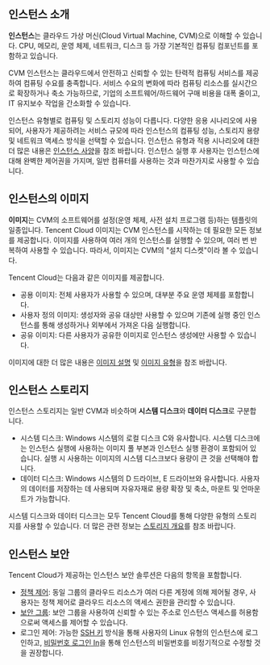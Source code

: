 ## 인스턴스 소개
**인스턴스**는 클라우드 가상 머신(Cloud Virtual Machine, CVM)으로 이해할 수 있습니다. CPU, 메모리, 운영 체제, 네트워크, 디스크 등 가장 기본적인 컴퓨팅 컴포넌트를 포함하고 있습니다.

CVM 인스턴스는 클라우드에서 안전하고 신뢰할 수 있는 탄력적 컴퓨팅 서비스를 제공하여 컴퓨팅 수요를 충족합니다. 서비스 수요의 변화에 따라 컴퓨팅 리소스를 실시간으로 확장하거나 축소 가능하므로, 기업의 소프트웨어/하드웨어 구매 비용을 대폭 줄이고, IT 유지보수 작업을 간소화할 수 있습니다.

인스턴스 유형별로 컴퓨팅 및 스토리지 성능이 다릅니다. 다양한 응용 시나리오에 사용되어, 사용자가 제공하려는 서비스 규모에 따라 인스턴스의 컴퓨팅 성능, 스토리지 용량 및 네트워크 액세스 방식을 선택할 수 있습니다. 인스턴스 유형과 적용 시나리오에 대한 더 많은 내용은 [인스턴스 사양](https://intl.cloud.tencent.com/document/product/213/11518)을 참조 바랍니다. 인스턴스 실행 후 사용자는 인스턴스에 대해 완벽한 제어권을 가지며, 일반 컴퓨터를 사용하는 것과 마찬가지로 사용할 수 있습니다.

## 인스턴스의 이미지
**이미지**는 CVM의 소프트웨어를 설정(운영 체제, 사전 설치 프로그램 등)하는 템플릿의 일종입니다. Tencent Cloud 이미지는 CVM 인스턴스를 시작하는 데 필요한 모든 정보를 제공합니다. 이미지를 사용하여 여러 개의 인스턴스를 실행할 수 있으며, 여러 번 반복하여 사용할 수 있습니다. 따라서, 이미지는 CVM의 "설치 디스켓"이라 볼 수 있습니다.

Tencent Cloud는 다음과 같은 이미지를 제공합니다.
 - 공용 이미지: 전체 사용자가 사용할 수 있으며, 대부분 주요 운영 체제를 포함합니다.
 - 사용자 정의 이미지: 생성자와 공유 대상만 사용할 수 있으며 기존에 실행 중인 인스턴스를 통해 생성하거나 외부에서 가져온 다음 실행합니다.
 - 공유 이미지: 다른 사용자가 공유한 이미지로 인스턴스 생성에만 사용할 수 있습니다.

이미지에 대한 더 많은 내용은 [이미지 설명](https://intl.cloud.tencent.com/document/product/213/4940) 및 [이미지 유형](https://intl.cloud.tencent.com/document/product/213/4941)을 참조 바랍니다.

## 인스턴스 스토리지
인스턴스 스토리지는 일반 CVM과 비슷하며 **시스템 디스크**와 **데이터 디스크**로 구분합니다.
- 시스템 디스크: Windows 시스템의 로컬 디스크 C와 유사합니다. 시스템 디스크에는 인스턴스 실행에 사용하는 이미지 풀 부본과 인스턴스 실행 환경이 포함되어 있습니다. 실행 시 사용하는 이미지의 시스템 디스크보다 용량이 큰 것을 선택해야 합니다.
- 데이터 디스크: Windows 시스템의 D 드라이브, E 드라이브와 유사합니다. 사용자의 데이터를 저장하는 데 사용되며 자유자재로 용량 확장 및 축소, 마운트 및 언마운트가 가능합니다.

시스템 디스크와 데이터 디스크는 모두 Tencent Cloud를 통해 다양한 유형의 스토리지를 사용할 수 있습니다. 더 많은 관련 정보는 [스토리지 개요](https://intl.cloud.tencent.com/document/product/213/4952)를 참조 바랍니다.

## 인스턴스 보안

Tencent Cloud가 제공하는 인스턴스 보안 솔루션은 다음의 항목을 포함합니다.
- [정책 제어](http://intl.cloud.tencent.com/document/product/598/10601): 동일 그룹의 클라우드 리소스가 여러 다른 계정에 의해 제어될 경우, 사용자는 정책 제어로 클라우드 리소스의 액세스 권한을 관리할 수 있습니다.
-  [보안 그룹](https://intl.cloud.tencent.com/document/product/213/12452): 보안 그룹을 사용하여 신뢰할 수 있는 주소로 인스턴스 액세스를 허용함으로써 액세스를 제어할 수 있습니다.
- 로그인 제어: 가능한 [SSH 키](https://intl.cloud.tencent.com/document/product/213/6092) 방식을 통해 사용자의 Linux 유형의 인스턴스에 로그인하고, [비밀번호 로그인 In](https://intl.cloud.tencent.com/document/product/213/6093)을 통해 인스턴스의 비밀번호를 비정기적으로 수정할 것을 권장합니다.

